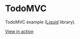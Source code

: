 # TodoMVC

TodoMVC example ([Liquid](https://github.com/localvoid/liquid) library).

[View in action](https://localvoid.github.io/liquid/)